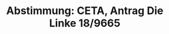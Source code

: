---
abstimmung:
  abstimmung: 1
  bundestagssitzung: 190
  datum: 22. September 2016
  legislaturperiode: 18
categories:
- Handel
- Wirtschaft
data:
- title: Abstimmungsergebnis 20160922_1-data.pdf
  url: /res/abstimmungsliste/20160922_1-data.pdf
- title: Abstimmungsergebnis 20160922_1_xls-data.csv
  url: /res/abstimmungsliste/csv/20160922_1_xls-data.csv
documents:
- local: /res/abstimmungsdaten/018-190-01/1809665.pdf
  title: Drucksache 18/09665.pdf
  url: http://dip21.bundestag.de/dip21/btd/18/096/1809665.pdf
ergebnis:
  cdu/csu:
    enthaltung: 0
    gesamt: 310
    ja: 0
    nein: 285
    nichtabgegeben: 25
    ungueltig: 0
  die.linke:
    enthaltung: 0
    gesamt: 64
    ja: 60
    nein: 0
    nichtabgegeben: 4
    ungueltig: 0
  file: 20160922_1_xls-data.csv
  gruenen:
    enthaltung: 6
    gesamt: 63
    ja: 0
    nein: 55
    nichtabgegeben: 2
    ungueltig: 0
  spd:
    enthaltung: 8
    gesamt: 193
    ja: 0
    nein: 176
    nichtabgegeben: 9
    ungueltig: 0
layout: abstimmung
links:
- title: https://www.bundestag.de/parlament/plenum/abstimmung/abstimmung?id=416
  url: https://www.bundestag.de/parlament/plenum/abstimmung/abstimmung?id=416
preview: 'Deutscher Bundestag


  190. Sitzung des Deutschen Bundestages

  am Donnerstag, 22.September 2016


  Endgültiges Ergebnis der Namentlichen Abstimmung Nr. 1


  Antrag der Abgeordneten Klaus Ernst, Matthias W. Birkwald, Susanna Karawanskij,

  weiterer Abgeordneter und der Fraktion DIE LINKE.

  zu dem Vorschlag für einen Beschluss des Rates über die Unterzeichnung - im Namen
  der

  Europäischen Union - des umfassenden Wirtschafts- und Handelsabkommens (CETA)

  zwischen Kanada einerseits und der Europäischen Union und ihren Mitgliedstaaten

  andererseits

  KOM (2016) 444 endg.; Ratsdok. 10968/16

  und

  zu dem Vorschlag für einen Beschluss des Rates über die vorläufige Anwendung des

  umfassenden Wirtschafts- und Handelsabkommens (CETA) zwischen Kanada einerseits

  und der Europäischen Union und ihren Mitgliedstaaten andererseits

  KOM (2016) 470 endg.; Ratsdok. 10969/16

  hier: Stellungnahme gegenüber der Bundesregierung gemäß Artikel 23 Absatz 3 des

  Grundgesetzes

  Gemeinwohl vor Konzerninteressen - CETA stoppen

  Drs. 18/9665


  Abgegebene Stimmen insgesamt:

  Nicht abgegebene Stimmen:

  Ja-Stimmen:


  590

  40

  60


  Nein-Stimmen:


  516


  Enthaltungen:


  14


  Ungültige:


  Berlin, den 22.09.2016


  0


  Beginn: 13:03

  Ende: 13:06

  '
tags:
- Freihandel
- CETA
- EU
- Kanada
title: 'Abstimmung: CETA, Antrag Die Linke 18/9665'
---
